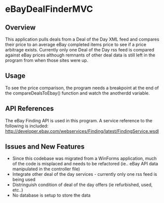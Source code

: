 # eBayDealFinderMVC

## Overview

This application pulls deals from a Deal of the Day XML feed and compares their price to an average eBay completed items price to see if a price arbitrage exists. 
Currently only one Deal of the Day rss feed is compared against eBay prices although remnants of other deal data is still left in the program from when those sites were up. 

## Usage
To see the price comparison, the program needs a breakpoint at the end of the compareDealsToEbay() function and watch the anotherdd variable. 

## API References
The eBay Finding API is used in this program. A service reference to the following is included:
http://developer.ebay.com/webservices/Finding/latest/FindingService.wsdl


## Issues and New Features
- Since this codebase was migrated from a WinForms application, much of the code is misplaced and needs to be refactored (ie.. eBay API data manipulated in the controller file)
- Integrate other deal of the day services - currently only one rss feed is being used
- Distringuish condition of deal of the day offers (ie refurbished, used, etc..) 
- No database is setup to store the data



